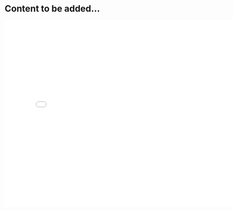 # Content to be added...

<iframe
  src="assets/fairness_analysis_plot.html"
  width="800"
  height="600"
  frameborder="0"
></iframe>

